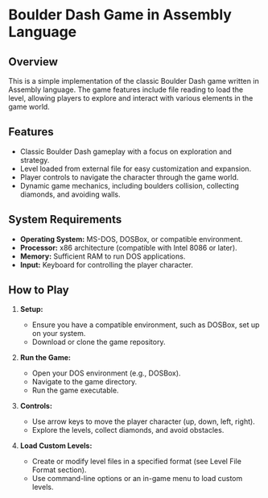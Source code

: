 # Boulder Dash Game in Assembly Language

## Overview

This is a simple implementation of the classic Boulder Dash game written in Assembly language. The game features include file reading to load the level, allowing players to explore and interact with various elements in the game world.

## Features

- Classic Boulder Dash gameplay with a focus on exploration and strategy.
- Level loaded from external file for easy customization and expansion.
- Player controls to navigate the character through the game world.
- Dynamic game mechanics, including boulders collision, collecting diamonds, and avoiding walls.

## System Requirements

- **Operating System:** MS-DOS, DOSBox, or compatible environment.
- **Processor:** x86 architecture (compatible with Intel 8086 or later).
- **Memory:** Sufficient RAM to run DOS applications.
- **Input:** Keyboard for controlling the player character.

## How to Play

1. **Setup:**
   - Ensure you have a compatible environment, such as DOSBox, set up on your system.
   - Download or clone the game repository.

2. **Run the Game:**
   - Open your DOS environment (e.g., DOSBox).
   - Navigate to the game directory.
   - Run the game executable.

3. **Controls:**
   - Use arrow keys to move the player character (up, down, left, right).
   - Explore the levels, collect diamonds, and avoid obstacles.

4. **Load Custom Levels:**
   - Create or modify level files in a specified format (see Level File Format section).
   - Use command-line options or an in-game menu to load custom levels.


